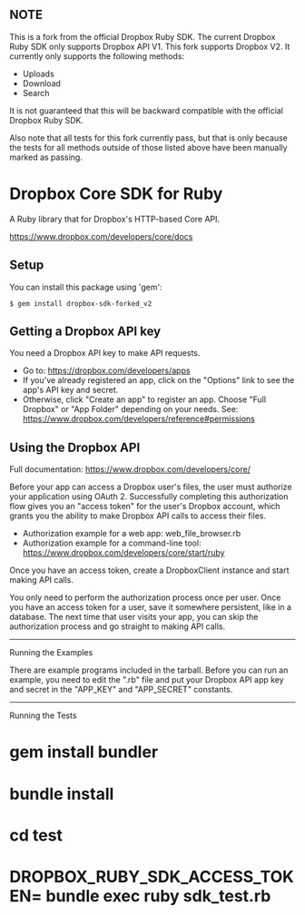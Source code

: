 ## NOTE

This is a fork from the official Dropbox Ruby SDK. The current Dropbox Ruby SDK only supports Dropbox API V1. This fork supports Dropbox V2. It currently only supports the following methods:
  - Uploads
  - Download
  - Search

It is not guaranteed that this will be backward compatible with the official Dropbox Ruby SDK.

Also note that all tests for this fork currently pass, but that is only because the tests for all methods outside of those listed above have been manually marked as passing.

# Dropbox Core SDK for Ruby

A Ruby library that for Dropbox's HTTP-based Core API.

   https://www.dropbox.com/developers/core/docs

## Setup

You can install this package using 'gem':

    $ gem install dropbox-sdk-forked_v2


## Getting a Dropbox API key

You need a Dropbox API key to make API requests.
- Go to: https://dropbox.com/developers/apps
- If you've already registered an app, click on the "Options" link to see the
  app's API key and secret.
- Otherwise, click "Create an app" to register an app.  Choose "Full Dropbox" or
  "App Folder" depending on your needs.
  See: https://www.dropbox.com/developers/reference#permissions


## Using the Dropbox API

Full documentation: https://www.dropbox.com/developers/core/

Before your app can access a Dropbox user's files, the user must authorize your
application using OAuth 2.  Successfully completing this authorization flow
gives you an "access token" for the user's Dropbox account, which grants you the
ability to make Dropbox API calls to access their files.

- Authorization example for a web app: web_file_browser.rb
- Authorization example for a command-line tool:
  https://www.dropbox.com/developers/core/start/ruby

Once you have an access token, create a DropboxClient instance and start making
API calls.

You only need to perform the authorization process once per user.  Once you have
an access token for a user, save it somewhere persistent, like in a database.
The next time that user visits your app, you can skip the authorization process
and go straight to making API calls.

----------------------------------
Running the Examples

There are example programs included in the tarball.  Before you can run an
example, you need to edit the ".rb" file and put your Dropbox API app key and
secret in the "APP_KEY" and "APP_SECRET" constants.

----------------------------------
Running the Tests

# gem install bundler

# bundle install
# cd test
# DROPBOX_RUBY_SDK_ACCESS_TOKEN=<oauth2-access-token> bundle exec ruby sdk_test.rb
